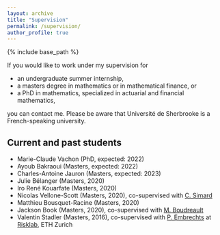 ```yaml
---
layout: archive
title: "Supervision"
permalink: /supervision/
author_profile: true
---
```


{% include base_path %}

If you would like to work under my supervision for
- an undergraduate summer internship,
- a masters degree in mathematics or in mathematical finance, or
- a PhD in mathematics, specialized in actuarial and financial mathematics,

you can contact me. Please be aware that Université de Sherbrooke is a French-speaking university.


## Current and past students

- Marie-Claude Vachon (PhD, expected: 2022)
- Ayoub Bakraoui (Masters, expected: 2022)
- Charles-Antoine Jauron (Masters, expected: 2023)
- Julie Bélanger (Masters, 2020)
- Iro René Kouarfate (Masters, 2020)
- Nicolas Vellone-Scott (Masters, 2020), co-supervised with [C. Simard](https://professeurs.uqam.ca/professeur/simard.clarence/)
- Matthieu Bousquet-Racine (Masters, 2020)
- Jackson Book (Masters, 2020), co-supervised with [M. Boudreault](http://quantact.uqam.ca/pages/membres/boudreault.html)
- Valentin Stadler (Masters, 2016), co-supervised with [P. Embrechts](https://people.math.ethz.ch/~embrecht/) at [Risklab](https://risklab.ch/), ETH Zurich

